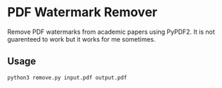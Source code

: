 # PDF Watermark Remover

Remove PDF watermarks from academic papers using PyPDF2. It is not guarenteed to work but it works for me sometimes.

## Usage

```bash
python3 remove.py input.pdf output.pdf
```